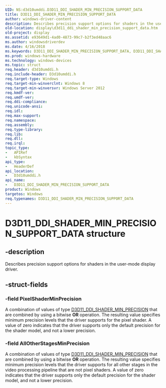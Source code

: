 ```yaml
---
UID: NS:d3d10umddi.D3D11_DDI_SHADER_MIN_PRECISION_SUPPORT_DATA
title: D3D11_DDI_SHADER_MIN_PRECISION_SUPPORT_DATA
author: windows-driver-content
description: Describes precision support options for shaders in the user-mode display driver.
old-location: display\d3d11_ddi_shader_min_precision_support_data.htm
old-project: display
ms.assetid: e93649d1-4ad0-4873-99c7-b2f3ed48aac6
ms.author: windowsdriverdev
ms.date: 4/16/2018
ms.keywords: D3D11_DDI_SHADER_MIN_PRECISION_SUPPORT_DATA, D3D11_DDI_SHADER_MIN_PRECISION_SUPPORT_DATA structure [Display Devices], d3d10umddi/D3D11_DDI_SHADER_MIN_PRECISION_SUPPORT_DATA, display.d3d11_ddi_shader_min_precision_support_data
ms.prod: windows-hardware
ms.technology: windows-devices
ms.topic: struct
req.header: d3d10umddi.h
req.include-header: D3d10umddi.h
req.target-type: Windows
req.target-min-winverclnt: Windows 8
req.target-min-winversvr: Windows Server 2012
req.kmdf-ver: 
req.umdf-ver: 
req.ddi-compliance: 
req.unicode-ansi: 
req.idl: 
req.max-support: 
req.namespace: 
req.assembly: 
req.type-library: 
req.lib: 
req.dll: 
req.irql: 
topic_type:
-	APIRef
-	kbSyntax
api_type:
-	HeaderDef
api_location:
-	D3d10umddi.h
api_name:
-	D3D11_DDI_SHADER_MIN_PRECISION_SUPPORT_DATA
product: Windows
targetos: Windows
req.typenames: D3D11_DDI_SHADER_MIN_PRECISION_SUPPORT_DATA
---
```


# D3D11_DDI_SHADER_MIN_PRECISION_SUPPORT_DATA structure


## -description


Describes precision support options for shaders in the user-mode display driver.


## -struct-fields




### -field PixelShaderMinPrecision

A combination of values of type <a href="https://msdn.microsoft.com/library/windows/hardware/hh451059">D3D11_DDI_SHADER_MIN_PRECISION</a> that are combined by using a bitwise <b>OR</b> operation. The resulting value specifies minimum precision levels that the driver supports for the pixel shader. A value of zero indicates that the driver supports only the default precision for the shader model, and not a lower precision.


### -field AllOtherStagesMinPrecision

A combination of values of type <a href="https://msdn.microsoft.com/library/windows/hardware/hh451059">D3D11_DDI_SHADER_MIN_PRECISION</a> that are combined by using a bitwise <b>OR</b> operation. The resulting value specifies minimum precision levels that the driver supports for all other stages in the video processing pipeline that are not pixel shaders. A value of zero indicates that the driver supports only the default precision for the shader model, and not a lower precision.

